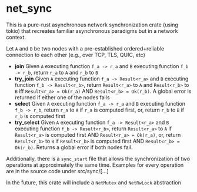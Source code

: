 # net_sync
This is a pure-rust asynchronous network synchronization crate (using tokio) that recreates familiar asynchronous paradigms but in a network context.

Let `A` and `B` be two nodes with a pre-established ordered+reliable connection to each other (e.g., over TCP, TLS, QUIC, etc)

- **join** Given `A` executing function `f_a -> r_a` and `B` executing function `f_b -> r_b`, return `r_a` to `A` and `r_b` to `B`
- **try_join** Given `A` executing function `f_a -> Result<r_a>` and `B` executing function `f_b -> Result<r_b>`, return `Result<r_a>` to `A` and `Result<r_b>` to `B` iff `Result<r_a> = Ok(r_a)` AND `Result<r_b> = Ok(r_b)`. A global error is returned if either one of the nodes fails
- **select** Given `A` executing function `f_a -> r_a` and `B` executing function `f_b -> r_b`, return `r_a` to `A` if `r_a` is computed first, or, return `r_b` to `B` if `r_b` is computed first
- **try_select** Given `A` executing function `f_a -> Result<r_a>` and `B` executing function `f_b -> Result<r_b>`, return `Result<r_a>` to `A` if `Result<r_a>` is computed first AND `Result<r_a> = Ok(r_a)`, or, return `Result<r_b>` to `B` if `Result<r_b>` is computed first AND `Result<r_b> = Ok(r_b)`. Returns a global error if both nodes fail.

Additionally, there is a ``sync_start`` file that allows the synchronization of two operations at approximately the same time.
Examples for every operation are in the source code under src/sync/[...]

In the future, this crate will include a ``NetMutex`` and ``NetRwLock`` abstraction